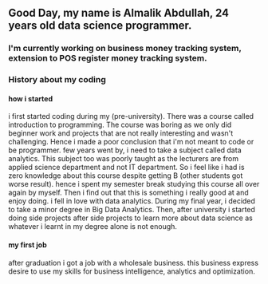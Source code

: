 ## Good Day, my name is Almalik Abdullah, 24 years old data science programmer.


### I'm currently working on business money tracking system, extension to POS register money tracking system.

### History about my coding

#### how i started 
i first started coding during my (pre-university). There was a course called introduction to programming. The course was boring as we only did beginner work and projects that are not really interesting and wasn't challenging. Hence i made a poor conclusion that i'm not meant to code or be programmer. few years went by, i need to take a subject called data analytics. This subject too was poorly taught as the lecturers are from applied science department and not IT department. So i feel like i had is zero knowledge about this course despite getting B (other students got worse result). hence i spent my semester break studying this course all over again by myself. Then i find out that this is something i really good at and enjoy doing. i fell in love with data analytics. During my final year, i decided to take a minor degree in Big Data Analytics. Then, after university i started doing side projects after side projects to learn more about data science as whatever i learnt in my degree alone is not enough.

#### my first job
after graduation i got a job with a wholesale business. this business express desire to use my skills for business intelligence, analytics and optimization.

<!--
**almalik-abdullah/almalik-abdullah** is a ✨ _special_ ✨ repository because its `README.md` (this file) appears on your GitHub profile.

Here are some ideas to get you started:

- 🔭 I’m currently working on ...
- 🌱 I’m currently learning ...
- 👯 I’m looking to collaborate on ...
- 🤔 I’m looking for help with ...
- 💬 Ask me about ...
- 📫 How to reach me: ...
- 😄 Pronouns: ...
- ⚡ Fun fact: ...
-->
